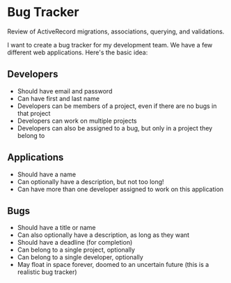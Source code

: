 # Bug Tracker

Review of ActiveRecord migrations, associations, querying, and validations.

I want to create a bug tracker for my development team. We have a few different web applications. Here's the basic idea:

## Developers
  - Should have email and password
  - Can have first and last name
  - Developers can be members of a project, even if there are no bugs in that project
  - Developers can work on multiple projects
  - Developers can also be assigned to a bug, but only in a project they belong to

## Applications
  - Should have a name
  - Can optionally have a description, but not too long!
  - Can have more than one developer assigned to work on this application

## Bugs
  - Should have a title or name
  - Can also optionally have a description, as long as they want
  - Should have a deadline (for completion)
  - Can belong to a single project, optionally
  - Can belong to a single developer, optionally
  - May float in space forever, doomed to an uncertain future (this is a realistic bug tracker)


